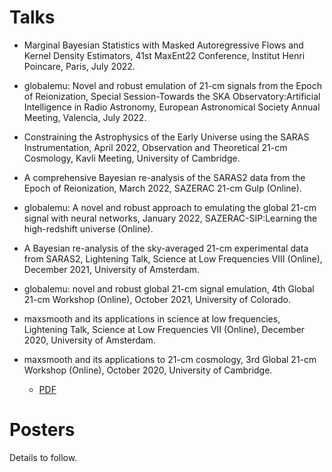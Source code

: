 # Talks

- Marginal Bayesian Statistics with Masked Autoregressive Flows and Kernel Density Estimators, 41st MaxEnt22 Conference, Institut Henri Poincare, Paris, July 2022.

- globalemu: Novel and robust emulation of 21-cm signals from the Epoch of Reionization, Special Session-Towards the SKA Observatory:Artificial Intelligence in Radio Astronomy, European Astronomical Society Annual Meeting, Valencia, July 2022.

- Constraining the Astrophysics of the Early Universe using the SARAS Instrumentation, April 2022, Observation and Theoretical 21-cm Cosmology, Kavli Meeting, University of Cambridge.

- A comprehensive Bayesian re-analysis of the SARAS2 data from the Epoch of Reionization, March 2022, SAZERAC 21-cm Gulp (Online).

- globalemu: A novel and robust approach to emulating the global 21-cm signal with neural networks, January 2022, SAZERAC-SIP:Learning the high-redshift universe (Online).

- A Bayesian re-analysis of the sky-averaged 21-cm experimental data from SARAS2, Lightening Talk, Science at Low Frequencies VIII (Online), December 2021, University of Amsterdam.

- globalemu: novel and robust global 21-cm signal emulation, 4th Global 21-cm Workshop (Online), October 2021, University of Colorado.

- maxsmooth and its applications in science at low frequencies, Lightening Talk, Science at Low Frequencies VII (Online), December 2020, University of Amsterdam.

- maxsmooth and its applications to 21-cm cosmology, 3rd Global 21-cm Workshop (Online), October 2020, University of Cambridge.
  - [PDF](https://github.com/htjb/Talks/blob/master/Talks/3rd_Global_Workshop_maxsmooth_Oct_2020/maxsmooth_3rd_global_workshop.pdf)

# Posters

Details to follow.
